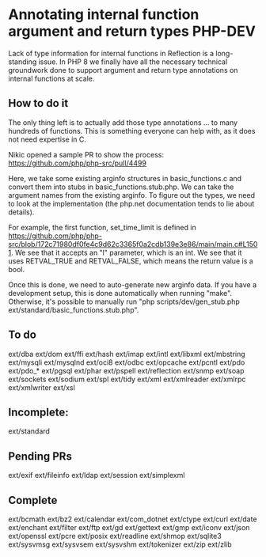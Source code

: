 # Annotating internal function argument and return types PHP-DEV

Lack of type information for internal functions in Reflection is a
long-standing issue. In PHP 8 we finally have all the necessary technical
groundwork done to support argument and return type annotations on internal
functions at scale.

## How to do it

The only thing left is to actually add those type annotations ... to many
hundreds of functions. This is something everyone can help with, as it does
not need expertise in C.

Nikic opened a sample PR to show the process:
https://github.com/php/php-src/pull/4499

Here, we take some existing arginfo structures in basic_functions.c and
convert them into stubs in basic_functions.stub.php. We can take the
argument names from the existing arginfo. To figure out the types, we need
to look at the implementation (the php.net documentation tends to lie about
details).

For example, the first function, set_time_limit is defined in
https://github.com/php/php-src/blob/172c71980df0fe4c9d62c3365f0a2cdb139e3e86/main/main.c#L1501.
We see that it accepts an "l" parameter, which is an int. We see that it
uses RETVAL_TRUE and RETVAL_FALSE, which means the return value is a bool.

Once this is done, we need to auto-generate new arginfo data. If you have a
development setup, this is done automatically when running "make".
Otherwise, it's possible to manually run "php scripts/dev/gen_stub.php
ext/standard/basic_functions.stub.php".


## To do
ext/dba
ext/dom
ext/ffi
ext/hash
ext/imap
ext/intl
ext/libxml
ext/mbstring
ext/mysqli
ext/mysqlnd
ext/oci8
ext/odbc
ext/opcache
ext/pcntl
ext/pdo
ext/pdo_*
ext/pgsql
ext/phar
ext/pspell
ext/reflection
ext/snmp
ext/soap
ext/sockets
ext/sodium
ext/spl
ext/tidy
ext/xml
ext/xmlreader
ext/xmlrpc
ext/xmlwriter
ext/xsl


## Incomplete:
ext/standard


## Pending PRs
ext/exif
ext/fileinfo
ext/ldap
ext/session
ext/simplexml


## Complete

ext/bcmath
ext/bz2
ext/calendar
ext/com_dotnet
ext/ctype
ext/curl
ext/date
ext/enchant
ext/filter
ext/ftp
ext/gd
ext/gettext
ext/gmp
ext/iconv
ext/json
ext/openssl
ext/pcre
ext/posix
ext/readline
ext/shmop
ext/sqlite3
ext/sysvmsg
ext/sysvsem
ext/sysvshm
ext/tokenizer
ext/zip
ext/zlib
